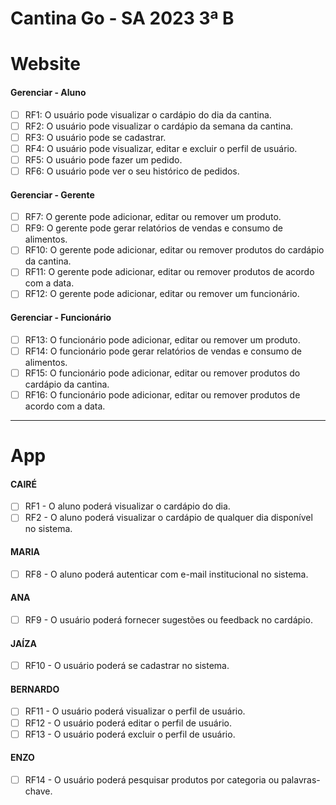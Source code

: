 # Cantina Go - SA 2023 3ª B

# Website

<h4> Gerenciar - Aluno </h4>

- [ ] RF1: O usuário pode visualizar o cardápio do dia da cantina.
- [ ] RF2: O usuário pode visualizar o cardápio da semana da cantina.
- [ ] RF3: O usuário pode se cadastrar. 
- [ ] RF4: O usuário pode visualizar, editar e excluir o perfil de usuário.
- [ ] RF5: O usuário pode fazer um pedido.
- [ ] RF6: O usuário pode ver o seu histórico de pedidos.
      
<h4> Gerenciar - Gerente </h4>

- [ ] RF7: O gerente pode adicionar, editar ou remover um produto.
- [ ] RF9: O gerente pode gerar relatórios de vendas e consumo de alimentos.
- [ ] RF10: O gerente pode adicionar, editar ou remover produtos do cardápio da cantina.
- [ ] RF11: O gerente pode adicionar, editar ou remover produtos de acordo com a data.
- [ ] RF12: O gerente pode adicionar, editar ou remover um funcionário.

<h4> Gerenciar - Funcionário </h4>

- [ ] RF13: O funcionário pode adicionar, editar ou remover um produto.
- [ ] RF14: O funcionário pode gerar relatórios de vendas e consumo de alimentos.
- [ ] RF15: O funcionário pode adicionar, editar ou remover produtos do cardápio da cantina.
- [ ] RF16: O funcionário pode adicionar, editar ou remover produtos de acordo com a data.

-----

# App

<h4> CAIRÉ  </h4>

- [ ] RF1 - O aluno poderá visualizar o cardápio do dia.
- [ ] RF2 - O aluno poderá visualizar o cardápio de qualquer dia disponível no sistema.
      
<h4> MARIA </h4>

- [ ] RF8 - O aluno poderá autenticar com e-mail institucional no sistema.

<h4> ANA </h4>

- [ ] RF9 - O usuário poderá fornecer sugestões ou feedback no cardápio.
      
<h4> JAÍZA </h4>

- [ ] RF10 - O usuário poderá se cadastrar no sistema.

<h4> BERNARDO </h4>

- [ ] RF11 - O usuário poderá visualizar o perfil de usuário.
- [ ] RF12 - O usuário poderá editar o perfil de usuário.
- [ ] RF13 - O usuário poderá excluir o perfil de usuário.

<h4> ENZO </h4>

- [ ] RF14 - O usuário poderá pesquisar produtos por categoria ou palavras-chave.
